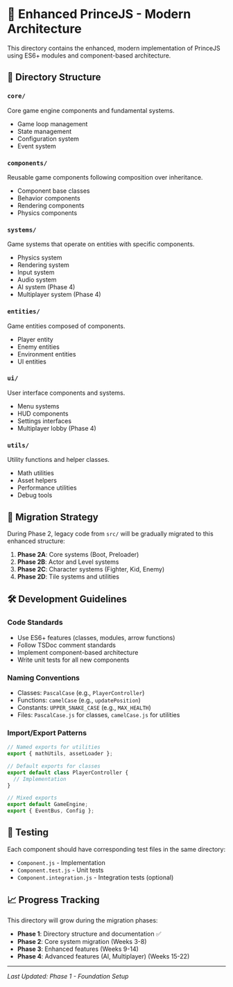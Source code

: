 # 🚀 Enhanced PrinceJS - Modern Architecture

This directory contains the enhanced, modern implementation of PrinceJS using ES6+ modules and component-based architecture.

## 📁 Directory Structure

### `core/`

Core game engine components and fundamental systems.

- Game loop management
- State management
- Configuration system
- Event system

### `components/`

Reusable game components following composition over inheritance.

- Component base classes
- Behavior components
- Rendering components
- Physics components

### `systems/`

Game systems that operate on entities with specific components.

- Physics system
- Rendering system
- Input system
- Audio system
- AI system (Phase 4)
- Multiplayer system (Phase 4)

### `entities/`

Game entities composed of components.

- Player entity
- Enemy entities
- Environment entities
- UI entities

### `ui/`

User interface components and systems.

- Menu systems
- HUD components
- Settings interfaces
- Multiplayer lobby (Phase 4)

### `utils/`

Utility functions and helper classes.

- Math utilities
- Asset helpers
- Performance utilities
- Debug tools

## 🔄 Migration Strategy

During Phase 2, legacy code from `src/` will be gradually migrated to this enhanced structure:

1. **Phase 2A**: Core systems (Boot, Preloader)
2. **Phase 2B**: Actor and Level systems
3. **Phase 2C**: Character systems (Fighter, Kid, Enemy)
4. **Phase 2D**: Tile systems and utilities

## 🛠️ Development Guidelines

### Code Standards

- Use ES6+ features (classes, modules, arrow functions)
- Follow TSDoc comment standards
- Implement component-based architecture
- Write unit tests for all new components

### Naming Conventions

- Classes: `PascalCase` (e.g., `PlayerController`)
- Functions: `camelCase` (e.g., `updatePosition`)
- Constants: `UPPER_SNAKE_CASE` (e.g., `MAX_HEALTH`)
- Files: `PascalCase.js` for classes, `camelCase.js` for utilities

### Import/Export Patterns

```javascript
// Named exports for utilities
export { mathUtils, assetLoader };

// Default exports for classes
export default class PlayerController {
  // Implementation
}

// Mixed exports
export default GameEngine;
export { EventBus, Config };
```

## 🧪 Testing

Each component should have corresponding test files in the same directory:

- `Component.js` - Implementation
- `Component.test.js` - Unit tests
- `Component.integration.js` - Integration tests (optional)

## 📈 Progress Tracking

This directory will grow during the migration phases:

- **Phase 1**: Directory structure and documentation ✅
- **Phase 2**: Core system migration (Weeks 3-8)
- **Phase 3**: Enhanced features (Weeks 9-14)
- **Phase 4**: Advanced features (AI, Multiplayer) (Weeks 15-22)

---

_Last Updated: Phase 1 - Foundation Setup_
